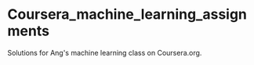 # Coursera_machine_learning_assignments
Solutions for Ang's machine learning class on Coursera.org.
